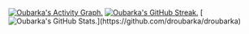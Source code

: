 <!-- Contribution Graph -->
[![Oubarka's Activity Graph.](https://github-readme-activity-graph.vercel.app/graph?username=droubarka&theme=react-dark)](https://github.com/droubarka/droubarka)
[![Oubarka's GitHub Streak.](https://streak-stats.demolab.com?user=droubarka&theme=react&card_width=400)](https://github.com/droubarka/droubarka)
[![Oubarka's GitHub Stats.](https://github-readme-stats.vercel.app/api?username=droubarka&show_icons=true&theme=react&rank_icon=github&card_width=445")](https://github.com/droubarka/droubarka)
